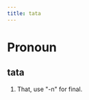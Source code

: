 ```yaml
---
title: tata
---
```


Pronoun
================================

tata
----------------

1. That, use "-n" for final.
